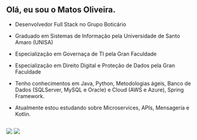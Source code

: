 ## Olá, eu sou o Matos Oliveira.
  
- Desenvolvedor Full Stack no Grupo Boticário
- Graduado em Sistemas de Informação pela Universidade de Santo Amaro (UNISA)
- Especialização em Governaça de TI pela Gran Faculdade
- Especialização em Direito Digital e Proteção de Dados pela Gran Faculdade
  
- Tenho conhecimentos em Java, Python, Metodologias ágeis, Banco de Dados (SQLServer, MySQL e Oracle) e Cloud (AWS e Azure), Spring Framework.
  
- Atualmente estou estudando sobre Microservices, APIs, Mensageria e Kotlin.
  
  
  ##
 
<div>  
  <a href = "mailto:matosalem.oliveira@gmail.com"><img src="https://img.shields.io/badge/-Gmail-%23333?style=for-the-badge&logo=gmail&logoColor=white" target="_blank"></a>
  <a href="https://www.linkedin.com/in/matos-oliveira-a0617512" target="_blank"><img src="https://img.shields.io/badge/-LinkedIn-%230077B5?style=for-the-badge&logo=linkedin&logoColor=white" target="_blank"></a> 
  
</div>


